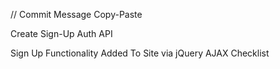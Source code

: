 // Commit Message Copy-Paste

Create Sign-Up Auth API

Sign Up Functionality Added To Site via jQuery AJAX Checklist
